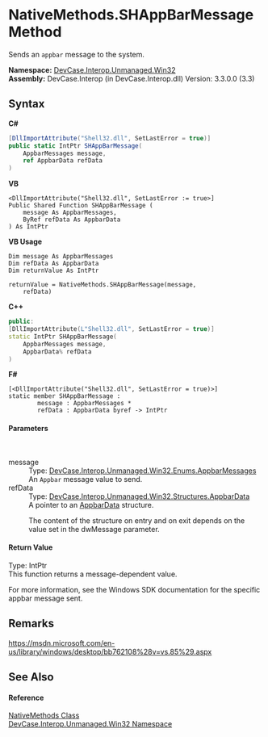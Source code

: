 # NativeMethods.SHAppBarMessage Method 
 

Sends an `appbar` message to the system.

**Namespace:**&nbsp;<a href="N_DevCase_Interop_Unmanaged_Win32">DevCase.Interop.Unmanaged.Win32</a><br />**Assembly:**&nbsp;DevCase.Interop (in DevCase.Interop.dll) Version: 3.3.0.0 (3.3)

## Syntax

**C#**<br />
``` C#
[DllImportAttribute("Shell32.dll", SetLastError = true)]
public static IntPtr SHAppBarMessage(
	AppbarMessages message,
	ref AppbarData refData
)
```

**VB**<br />
``` VB
<DllImportAttribute("Shell32.dll", SetLastError := true>]
Public Shared Function SHAppBarMessage ( 
	message As AppbarMessages,
	ByRef refData As AppbarData
) As IntPtr
```

**VB Usage**<br />
``` VB Usage
Dim message As AppbarMessages
Dim refData As AppbarData
Dim returnValue As IntPtr

returnValue = NativeMethods.SHAppBarMessage(message, 
	refData)
```

**C++**<br />
``` C++
public:
[DllImportAttribute(L"Shell32.dll", SetLastError = true)]
static IntPtr SHAppBarMessage(
	AppbarMessages message, 
	AppbarData% refData
)
```

**F#**<br />
``` F#
[<DllImportAttribute("Shell32.dll", SetLastError = true)>]
static member SHAppBarMessage : 
        message : AppbarMessages * 
        refData : AppbarData byref -> IntPtr 

```


#### Parameters
&nbsp;<dl><dt>message</dt><dd>Type: <a href="T_DevCase_Interop_Unmanaged_Win32_Enums_AppbarMessages">DevCase.Interop.Unmanaged.Win32.Enums.AppbarMessages</a><br />An `Appbar` message value to send.</dd><dt>refData</dt><dd>Type: <a href="T_DevCase_Interop_Unmanaged_Win32_Structures_AppbarData">DevCase.Interop.Unmanaged.Win32.Structures.AppbarData</a><br />A pointer to an <a href="T_DevCase_Interop_Unmanaged_Win32_Structures_AppbarData">AppbarData</a> structure. 

 The content of the structure on entry and on exit depends on the value set in the dwMessage parameter.</dd></dl>

#### Return Value
Type: IntPtr<br />This function returns a message-dependent value. 

 For more information, see the Windows SDK documentation for the specific appbar message sent. 



## Remarks
<a href="https://msdn.microsoft.com/en-us/library/windows/desktop/bb762108%28v=vs.85%29.aspx" target="_blank">https://msdn.microsoft.com/en-us/library/windows/desktop/bb762108%28v=vs.85%29.aspx</a>

## See Also


#### Reference
<a href="T_DevCase_Interop_Unmanaged_Win32_NativeMethods">NativeMethods Class</a><br /><a href="N_DevCase_Interop_Unmanaged_Win32">DevCase.Interop.Unmanaged.Win32 Namespace</a><br />